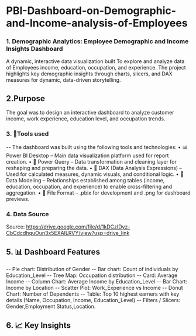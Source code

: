 # PBI-Dashboard-on-Demographic-and-Income-analysis-of-Employees

### 1. Demographic Analytics: Employee Demographic and Income Insights Dashboard

A dynamic, interactive data visualization built To explore and analyze data of Employees income, education, occupation, and experience. The project highlights key demographic insights through charts, slicers, and DAX measures for dynamic, data-driven storytelling.

## 2.Purpose

The goal was to design an interactive dashboard to analyze customer income, work experience, education level, and occupation trends.

### 3. 🧰Tools used 

-- The dashboard was built using the following tools and technologies:
•	📊 Power BI Desktop – Main data visualization platform used for report creation.
•	📂 Power Query – Data transformation and cleaning layer for reshaping and preparing the data.
•	🧠 DAX (Data Analysis Expressions) – Used for calculated measures, dynamic visuals, and conditional logic.
•	📝 Data Modeling – Relationships established among tables (income, education, occupation, and experience) to enable cross-filtering and aggregation.
•	📁 File Format – .pbix for development and .png for dashboard previews.

### 4.	Data Source

Source: https://drive.google.com/file/d/1kDCzIDyz-CbCdcdhquOun3x5EXAlLRVY/view?usp=drive_link

## 5. 📊 Dashboard Features

-- Pie chart: Distribution of Gender
-- Bar chart: Count of individuals by Education_Level
-- Tree Map: Occupation distribution
-- Card: Average Income
-- Column Chart: Average Income by Education_Level
-- Bar Chart: Income by Location
-- Scatter Plot: Work_Experience vs Income
-- Donut Chart: Number of Dependents
-- Table: Top 10 highest earners with key details (Name, Occupation, Income, Education_Level)
-- Filters / Slicers: Gender,Employment Status,Location.

## 6. 📈 Key Insights

